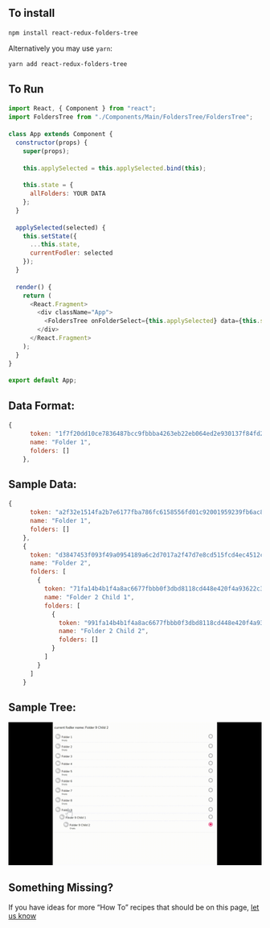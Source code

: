 ## To install

```sh
npm install react-redux-folders-tree
```

Alternatively you may use `yarn`:

```sh
yarn add react-redux-folders-tree
```

## To Run

```js
import React, { Component } from "react";
import FoldersTree from "./Components/Main/FoldersTree/FoldersTree";

class App extends Component {
  constructor(props) {
    super(props);

    this.applySelected = this.applySelected.bind(this);

    this.state = {
      allFolders: YOUR DATA
    };
  }

  applySelected(selected) {
    this.setState({
      ...this.state,
      currentFodler: selected
    });
  }

  render() {
    return (
      <React.Fragment>
        <div className="App">
          <FoldersTree onFolderSelect={this.applySelected} data={this.state.allFolders} />
        </div>
      </React.Fragment>
    );
  }
}

export default App;
```

## Data Format:

```js
{
      token: "1f7f20dd10ce7836487bcc9fbbba4263eb22eb064ed2e930137f84fd275b348c",
      name: "Folder 1",
      folders: []
    },
```

## Sample Data:

```js
{
      token: "a2f32e1514fa2b7e6177fba786fc6158556fd01c92001959239fb6ac839ac52c",
      name: "Folder 1",
      folders: []
    },
    {
      token: "d3847453f093f49a0954189a6c2d7017a2f47d7e8cd515fcd4ec4512c15aede8",
      name: "Folder 2",
      folders: [
        {
          token: "71fa14b4b1f4a8ac6677fbbb0f3dbd8118cd448e420f4a93622c3d554d836e0a",
          name: "Folder 2 Child 1",
          folders: [
            {
              token: "991fa14b4b1f4a8ac6677fbbb0f3dbd8118cd448e420f4a93622c3d554d836e0a",
              name: "Folder 2 Child 2",
              folders: []
            }
          ]
        }
      ]
    }
```

## Sample Tree:

![](sample-gif.gif)



## Something Missing?

If you have ideas for more “How To” recipes that should be on this page, [let us know](https://github.com/bierx/react-redux-folders-tree/issues)
